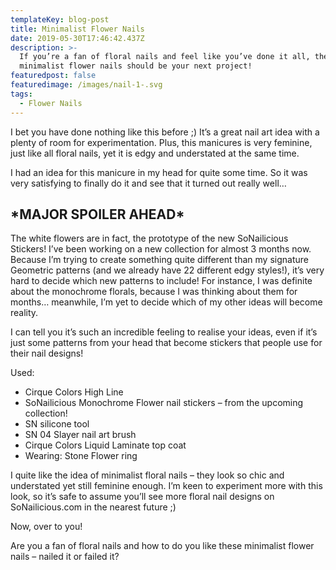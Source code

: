 ```yaml
---
templateKey: blog-post
title: Minimalist Flower Nails
date: 2019-05-30T17:46:42.437Z
description: >-
  If you’re a fan of floral nails and feel like you’ve done it all, then these
  minimalist flower nails should be your next project!
featuredpost: false
featuredimage: /images/nail-1-.svg
tags:
  - Flower Nails
---
```

I bet you have done nothing like this before ;) It’s a great nail art idea with a plenty of room for experimentation. Plus, this manicures is very feminine, just like all floral nails, yet it is edgy and understated at the same time.

I had an idea for this manicure in my head for quite some time. So it was very satisfying to finally do it and see that it turned out really well…

## \*MAJOR SPOILER AHEAD\*

The white flowers are in fact, the prototype of the new SoNailicious Stickers! I’ve been working on a new collection for almost 3 months now. Because I’m trying to create something quite different than my signature Geometric patterns (and we already have 22 different edgy styles!), it’s very hard to decide which new patterns to include! For instance, I was definite about the monochrome florals, because I was thinking about them for months… meanwhile, I’m yet to decide which of my other ideas will become reality.

I can tell you it’s such an incredible feeling to realise your ideas, even if it’s just some patterns from your head that become stickers that people use for their nail designs!

Used:

* Cirque Colors High Line
* SoNailicious Monochrome Flower nail stickers – from the upcoming collection!
* SN silicone tool
* SN 04 Slayer nail art brush
* Cirque Colors Liquid Laminate top coat
* Wearing: Stone Flower ring

I quite like the idea of minimalist floral nails – they look so chic and understated yet still feminine enough. I’m keen to experiment more with this look, so it’s safe to assume you’ll see more floral nail designs on SoNailicious.com in the nearest future ;)

Now, over to you!

Are you a fan of floral nails and how to do you like these minimalist flower nails – nailed it or failed it?
